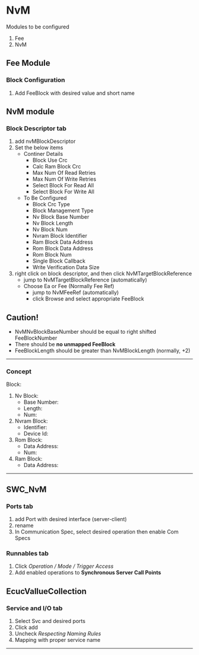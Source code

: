 # NvM
Modules to be configured
1. Fee
1. NvM

## Fee Module
### Block Configuration
1. Add FeeBlock with desired value and short name

## NvM module
### Block Descriptor tab
1. add nvMBlockDescriptor
1. Set the below items
    * Continer Details
        * Block Use Crc
        * Calc Ram Block Crc
        * Max Num Of Read Retries
        * Max Num Of Write Retries
        * Select Block For Read All
        * Select Block For Write All
    * To Be Configured
        * Block Crc Type
        * Block Management Type
        * Nv Block Base Number
        * Nv Block Length
        * Nv Block Num
        * Nvram Block Identifier
        * Ram Block Data Address
        * Rom Block Data Address
        * Rom Block Num
        * Single Block Callback
        * Write Verification Data Size
1. right click on block descriptor, and then click NvMTargetBlockReference
    * jump to NvMTargetBlockReference (automatically)
    * Choose Ea or Fee (Normally Fee Ref)
        * jump to NvMFeeRef (automatically)
        * click Browse and select appropriate FeeBlock

## Caution!
* NvMNvBlockBaseNumber should be equal to right shifted FeeBlockNumber
* There should be **no unmapped FeeBlock**
* FeeBlockLength should be greater than NvMBlockLength (normally, +2)
***

### Concept
Block: 
1. Nv Block:
    * Base Number:
    * Length:
    * Num:
1. Nvram Block:
    * Identifier:
    * Device Id:
1. Rom Block:
    * Data Address:
    * Num:
1. Ram Block:
    * Data Address:
***

## SWC_NvM
### Ports tab
1. add Port with desired interface (server-client)
1. rename
1. In Communication Spec, select desired operation then enable Com Specs

### Runnables tab
1. Click *Operation / Mode / Trigger Access*
1. Add enabled operations to **Synchronous Server Call Points**

## EcucVallueCollection
### Service and I/O tab
1. Select Svc and desired ports
1. Click add
1. Uncheck *Respecting Naming Rules*
1. Mapping with proper service name
***
